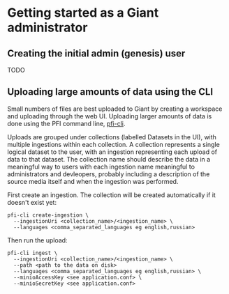 # Getting started as a Giant administrator

## Creating the initial admin (genesis) user

TODO

## Uploading large amounts of data using the CLI

Small numbers of files are best uploaded to Giant by creating a workspace and uploading through
the web UI. Uploading larger amounts of data is done using the PFI command line,
[pfi-cli](../cli).

Uploads are grouped under collections (labelled Datasets in the UI), with multiple ingestions
within each collection. A collection represents a single logical dataset to the user, with an
ingestion representing each upload of data to that dataset. The collection name should describe
the data in a meaningful way to users with each ingestion name meaningful to administrators and
devleopers, probably including a description of the source media itself and when the ingestion
was performed.

First create an ingestion. The collection will be created automatically if it doesn't exist yet:

```
pfi-cli create-ingestion \
  --ingestionUri <collection_name>/<ingestion_name> \
  --languages <comma_separated_languages eg english,russian>
```

Then run the upload:

```
pfi-cli ingest \
  --ingestionUri <collection_name>/<ingestion_name> \
  --path <path to the data on disk>
  --languages <comma_separated_languages eg english,russian> \
  --minioAccessKey <see application.conf> \
  --minioSecretKey <see application.conf>
```
